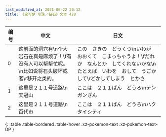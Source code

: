 ```yaml
---
last_modified_at: 2021-06-22 20:12
title: 《宝可梦 珍珠／钻石》文本 428
---
```

| 编号 | 中文 | 日文 |
| ---- | ---- | ---- |
| 0 | 这前面的洞穴有\n个大岩石在真是麻烦了！\f有没有人可以帮帮忙呢。\n比如说将石头破坏或者\r移开之类的。 | この　さきの　どうくつ\nいわが　おおくて　こまっちゃうよ！\fだれか　なんとか　してくれないかな\nたとえば　いわを　おして　うごかして\rどかしてしまう　とかさ |
| 1 | 这里是２１１号道路\n天冠山 | ここは　２１１ばん　どうろ\nテンガンざん |
| 2 | 这里是２１１号道路\n百代市 | ここは　２１１ばん　どうろ\nハクタイシティ |
{: .table .table-bordered .table-hover .xz-pokemon-text .xz-pokemon-text-DP }
